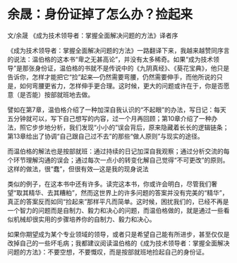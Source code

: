 # 余晟：身份证掉了怎么办？捡起来


文/余晟 《成为技术领导者：掌握全面解决问题的方法》译者序

《成为技术领导者：掌握全面解决问题的方法》一路翻译下来，我越来越赞同序言的说法：温伯格的这本书“卑之无甚高论”，并没有太多稀奇。如果“成为技术领导”是那张身份证，温伯格的书就不是传说中的《九阴真经》、《葵花宝典》，他只是告诉你，怎样才能把它“捡”起来—仍然需要弯腰，仍然需要伸手，而他所说的只是，如何弯腰更省力，怎样伸手更合理。这时候，更大的问题或许在于，你是否愿意（是否能）按部就班地去做。

譬如在第7章，温伯格介绍了一种加深自我认识的“不起眼”的办法，写日记：每天五分钟就可以，写下自己想写的内容，过一个月再回顾；第10章介绍了一种办法，照它步步地分析，我们发现“小小的”误会背后，原来隐藏着长长的逻辑链条；第13章给出了协调“自己跟自己过不去”的那些“做人原则”与现实的途径。

而温伯格的解法也是按部就班：通过持续的日记加深自我观察；通过分析交流的每个环节理解沟通的误会；通过每次一点小的转变化解自己觉得“不可更改”的原则。这样的做法，很“蠢”，但很有效—这是我的现身说法

类似的例子，在这本书中还有许多。读完这本书，你或许会明白，尽管我们奢望“取其精华、去其糟粕”，然而这世界上的许多问题的答案并没有完美的“精华”，真正的答案反而如同“捡起来”那样平凡而简单。这时候，困扰我们的，已经不再是一个智力的问题而是自制力、毅力和决心的问题，而温伯格做的，就是通过一些看似机械却很实用的步骤培养你的自制力、毅力和决心。

如果你期望成为某个专业领域的领导，或者只是希望自己能有所进步，甚至仅仅是改掉自己的一些坏毛病；我都建议阅读温伯格的《成为技术领导者：掌握全面解决问题的方法》：不要空想，不要慨叹，而是按部就班地捡起自己的身份证。
